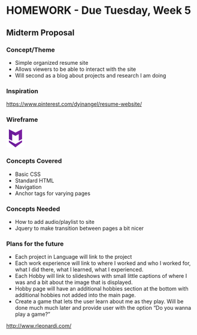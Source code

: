 # HOMEWORK - Due Tuesday, Week 5

## Midterm Proposal

### Concept/Theme

* Simple organized resume site
* Allows viewers to be able to interact with the site
* Will second as a blog about projects and research I am doing

### Inspiration

https://www.pinterest.com/dyinangel/resume-website/

### Wireframe

![alt text](https://github.com/adam-p/markdown-here/raw/master/src/common/images/icon48.png "Logo Title Text 1")

### Concepts Covered

* Basic CSS
* Standard HTML
 * Navigation
 * Anchor tags for varying pages

### Concepts Needed

* How to add audio/playlist to site
* Jquery to make transition between pages a bit nicer

### Plans for the future

* Each project in Language will link to the project
* Each work experience will link to where I worked and who I worked for, what I did there, what I learned, what I experienced.
* Each Hobby will link to slideshows with small little captions of where I was and a bit about the image that is displayed. 
* Hobby page will have an additional hobbies section at the bottom with additional hobbies not added into the main page.
* Create a game that lets the user learn about me as they play. Will be done much much later and provide user with the option “Do you wanna play a game?”

http://www.rleonardi.com/